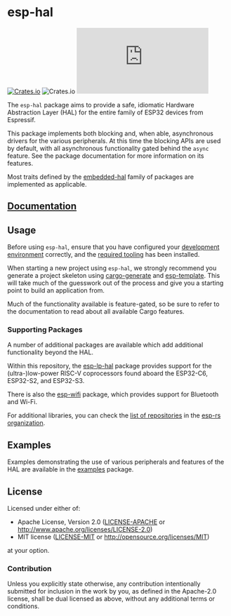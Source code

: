 # esp-hal

[![Crates.io](https://img.shields.io/crates/v/esp-hal?labelColor=1C2C2E&color=C96329&logo=Rust&style=flat-square)](https://crates.io/crates/esp-hal)
![Crates.io](https://img.shields.io/crates/l/esp-hal?labelColor=1C2C2E&style=flat-square)
[![Matrix](https://img.shields.io/matrix/esp-rs:matrix.org?label=join%20matrix&labelColor=1C2C2E&color=BEC5C9&logo=matrix&style=flat-square)](https://matrix.to/#/#esp-rs:matrix.org)

The `esp-hal` package aims to provide a safe, idiomatic Hardware Abstraction Layer (HAL) for the entire family of ESP32 devices from Espressif.

This package implements both blocking and, when able, asynchronous drivers for the various peripherals. At this time the blocking APIs are used by default, with all asynchronous functionality gated behind the `async` feature. See the package documentation for more information on its features.

Most traits defined by the [embedded-hal] family of packages are implemented as applicable.

[embedded-hal]: https://github.com/rust-embedded/embedded-hal

## [Documentation]

[documentation]: https://docs.esp-rs.org/esp-hal/

## Usage

Before using `esp-hal`, ensure that you have configured your [development environment] correctly, and the [required tooling] has been installed.

When starting a new project using `esp-hal`, we strongly recommend you generate a project skeleton using [cargo-generate] and [esp-template]. This will take much of the guesswork out of the process and give you a starting point to build an application from.

Much of the functionality available is feature-gated, so be sure to refer to the documentation to read about all available Cargo features.

[development environment]: https://esp-rs.github.io/book/installation/index.html
[required tooling]: https://esp-rs.github.io/book/tooling/espflash.html
[cargo-generate]: https://github.com/cargo-generate/cargo-generate/
[esp-template]: https://github.com/esp-rs/esp-template/

### Supporting Packages

A number of additional packages are available which add additional functionality beyond the HAL.

Within this repository, the [esp-lp-hal] package provides support for the (ultra-)low-power RISC-V coprocessors found aboard the ESP32-C6, ESP32-S2, and ESP32-S3.

There is also the [esp-wifi] package, which provides support for Bluetooth and Wi-Fi.

For additional libraries, you can check the [list of repositories] in the [esp-rs organization].

[esp-lp-hal]: ../esp-lp-hal/
[esp-wifi]: https://github.com/esp-rs/esp-wifi
[list of repositories]: https://github.com/orgs/esp-rs/repositories
[esp-rs organization]: https://github.com/esp-rs

## Examples

Examples demonstrating the use of various peripherals and features of the HAL are available in the [examples] package.

[examples]: ../examples/

## License

Licensed under either of:

- Apache License, Version 2.0 ([LICENSE-APACHE](../LICENSE-APACHE) or http://www.apache.org/licenses/LICENSE-2.0)
- MIT license ([LICENSE-MIT](../LICENSE-MIT) or http://opensource.org/licenses/MIT)

at your option.

### Contribution

Unless you explicitly state otherwise, any contribution intentionally submitted for inclusion in
the work by you, as defined in the Apache-2.0 license, shall be dual licensed as above, without
any additional terms or conditions.

